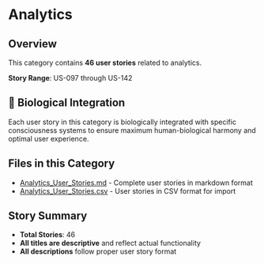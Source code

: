 # Analytics

## Overview

This category contains **46 user stories** related to analytics.

**Story Range**: US-097 through US-142


## 🧬 Biological Integration

Each user story in this category is biologically integrated with specific consciousness systems to ensure maximum human-biological harmony and optimal user experience.

## Files in this Category

- [Analytics_User_Stories.md](Analytics_User_Stories.md) - Complete user stories in markdown format
- [Analytics_User_Stories.csv](Analytics_User_Stories.csv) - User stories in CSV format for import

## Story Summary

- **Total Stories**: 46
- **All titles are descriptive** and reflect actual functionality
- **All descriptions** follow proper user story format

